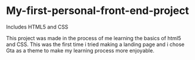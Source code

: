 # My-first-personal-front-end-project
Includes HTML5 and CSS 

This project was made in the process of me learning the basics of html5 and CSS.
This was the first time i tried making a landing page and i chose Gta as a theme to 
make my learning process more enjoyable.

